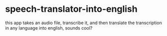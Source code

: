 # speech-translator-into-english
this app takes an audio file, transcribe it, and then translate the transcription in any language into english, sounds cool?
